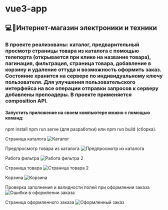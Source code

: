 # vue3-app
## 💻📱Интернет-магазин электроники и техники
### В проекте реализованы: каталог, предварительный просмотр страницы товара из каталога с помощью телепорта (открывается при клике на название товара), пагинация, фильтрация, страница товара, добавление в корзину и удаление оттуда и возможность оформить заказ. Состояние хранится на сервере по индивидуальному ключу пользователя. Для улучшения пользовательского интерфейса на все операции отправки запросов к серверу добавлены прелоадеры. В проекте применяется composition API.
#### Запустить приложение на своем компьютере можно с помощью команд:
npm install
npm run serve (для разработки) или npm run build (сборка).

Страница каталога
![Каталог](https://github.com/Katya-Katerina-1993/vue3-app/assets/110754881/bdfc6afa-aa2c-42cb-87f0-c2769bb66424)

Предпросмотр товара из каталога
![Предпросмотр из каталога](https://github.com/Katya-Katerina-1993/vue3-app/assets/110754881/f129fc5a-420a-4f66-afe7-cbfc16dc2fd8)

Работа фильтра
![Работа фильтра 2](https://github.com/Katya-Katerina-1993/vue3-app/assets/110754881/94930db6-4cff-4b4e-a5c1-8b7cfb0161b7)

Страница товара
![Страница товара 2](https://github.com/Katya-Katerina-1993/vue3-app/assets/110754881/cef1256a-c38a-46e3-b258-a258efcfaf46)

Корзина
![Корзина](https://github.com/Katya-Katerina-1993/vue3-app/assets/110754881/638aae4e-d42d-40ff-b2fb-0d4031489bba)

Проверка заполнения и валидности полей при оформлении заказа
![Ошибки в оформлении заказа](https://github.com/Katya-Katerina-1993/vue3-app/assets/110754881/56114cd8-b5c3-4695-8ee1-6ba917fc6711)

Страница оформленного заказа
![Оформленный заказ](https://github.com/Katya-Katerina-1993/vue3-app/assets/110754881/ba445000-2fb1-4f3d-adfe-30006a8d76e2)
